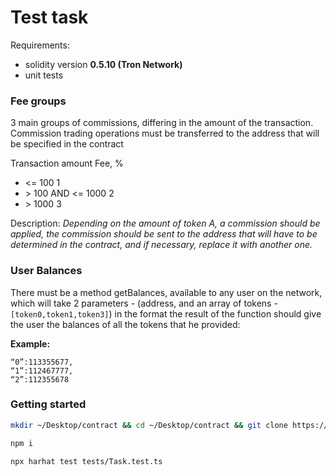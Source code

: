 # Test task

Requirements:
- solidity version **0.5.10 (Tron Network)**
- unit tests

### Fee groups
3 main groups of commissions, differing in the amount of the transaction. Commission trading operations must be transferred to the address that will be specified in the contract

Transaction amount Fee, %

- <= 100 1
- \> 100 AND <= 1000 2
- \> 1000 3

Description:
*Depending on the amount of token A, a commission should be applied, the commission
should be sent to the address that will have to be determined in the contract, and if
necessary, replace it with another one.*

### User Balances
There must be a method getBalances, available to any user on the network, which will take 2
parameters - (address, and an array of tokens -  `[token0,token1,token3]`) in the format
the result of the function should give the user the balances of all the tokens that he provided:

**Example:**
```
“0”:113355677,
“1”:112467777,
“2”:112355678
```

### Getting started

```bash
mkdir ~/Desktop/contract && cd ~/Desktop/contract && git clone https://github.com/ccxdev/contract.git .
```

```bash
npm i
```

```bash
npx harhat test tests/Task.test.ts
```